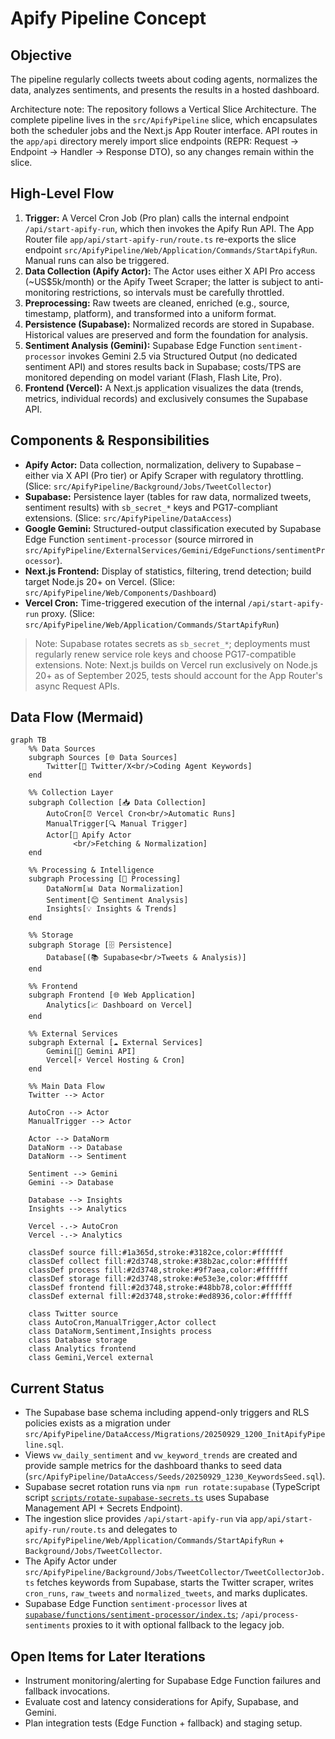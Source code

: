 # Apify Pipeline Concept

## Objective
The pipeline regularly collects tweets about coding agents, normalizes the data, analyzes sentiments, and presents the results in a hosted dashboard.

Architecture note: The repository follows a Vertical Slice Architecture. The complete pipeline lives in the `src/ApifyPipeline` slice, which encapsulates both the scheduler jobs and the Next.js App Router interface. API routes in the `app/api` directory merely import slice endpoints (REPR: Request → Endpoint → Handler → Response DTO), so any changes remain within the slice.

## High-Level Flow
1. **Trigger:** A Vercel Cron Job (Pro plan) calls the internal endpoint `/api/start-apify-run`, which then invokes the Apify Run API. The App Router file `app/api/start-apify-run/route.ts` re-exports the slice endpoint `src/ApifyPipeline/Web/Application/Commands/StartApifyRun`. Manual runs can also be triggered.
2. **Data Collection (Apify Actor):** The Actor uses either X API Pro access (~US$5k/month) or the Apify Tweet Scraper; the latter is subject to anti-monitoring restrictions, so intervals must be carefully throttled.
3. **Preprocessing:** Raw tweets are cleaned, enriched (e.g., source, timestamp, platform), and transformed into a uniform format.
4. **Persistence (Supabase):** Normalized records are stored in Supabase. Historical values are preserved and form the foundation for analysis.
5. **Sentiment Analysis (Gemini):** Supabase Edge Function `sentiment-processor` invokes Gemini 2.5 via Structured Output (no dedicated sentiment API) and stores results back in Supabase; costs/TPS are monitored depending on model variant (Flash, Flash Lite, Pro).
6. **Frontend (Vercel):** A Next.js application visualizes the data (trends, metrics, individual records) and exclusively consumes the Supabase API.

## Components & Responsibilities
- **Apify Actor:** Data collection, normalization, delivery to Supabase – either via X API (Pro tier) or Apify Scraper with regulatory throttling. (Slice: `src/ApifyPipeline/Background/Jobs/TweetCollector`)
- **Supabase:** Persistence layer (tables for raw data, normalized tweets, sentiment results) with `sb_secret_*` keys and PG17-compliant extensions. (Slice: `src/ApifyPipeline/DataAccess`)
- **Google Gemini:** Structured-output classification executed by Supabase Edge Function `sentiment-processor` (source mirrored in `src/ApifyPipeline/ExternalServices/Gemini/EdgeFunctions/sentimentProcessor`).
- **Next.js Frontend:** Display of statistics, filtering, trend detection; build target Node.js 20+ on Vercel. (Slice: `src/ApifyPipeline/Web/Components/Dashboard`)
- **Vercel Cron:** Time-triggered execution of the internal `/api/start-apify-run` proxy. (Slice: `src/ApifyPipeline/Web/Application/Commands/StartApifyRun`)

> Note: Supabase rotates secrets as `sb_secret_*`; deployments must regularly renew service role keys and choose PG17-compatible extensions.
> Note: Next.js builds on Vercel run exclusively on Node.js 20+ as of September 2025, tests should account for the App Router's async Request APIs.

## Data Flow (Mermaid)
```mermaid
graph TB
    %% Data Sources
    subgraph Sources [🌐 Data Sources]
        Twitter[📢 Twitter/X<br/>Coding Agent Keywords]
    end

    %% Collection Layer
    subgraph Collection [📥 Data Collection]
        AutoCron[⏰ Vercel Cron<br/>Automatic Runs]
        ManualTrigger[🔍 Manual Trigger]
        Actor[🤖 Apify Actor
              <br/>Fetching & Normalization]
    end

    %% Processing & Intelligence
    subgraph Processing [🧠 Processing]
        DataNorm[📊 Data Normalization]
        Sentiment[😊 Sentiment Analysis]
        Insights[💡 Insights & Trends]
    end

    %% Storage
    subgraph Storage [🗄️ Persistence]
        Database[(📚 Supabase<br/>Tweets & Analysis)]
    end

    %% Frontend
    subgraph Frontend [🌐 Web Application]
        Analytics[📈 Dashboard on Vercel]
    end

    %% External Services
    subgraph External [☁️ External Services]
        Gemini[🤖 Gemini API]
        Vercel[⚡ Vercel Hosting & Cron]
    end

    %% Main Data Flow
    Twitter --> Actor

    AutoCron --> Actor
    ManualTrigger --> Actor

    Actor --> DataNorm
    DataNorm --> Database
    DataNorm --> Sentiment

    Sentiment --> Gemini
    Gemini --> Database

    Database --> Insights
    Insights --> Analytics

    Vercel -.-> AutoCron
    Vercel -.-> Analytics

    classDef source fill:#1a365d,stroke:#3182ce,color:#ffffff
    classDef collect fill:#2d3748,stroke:#38b2ac,color:#ffffff
    classDef process fill:#2d3748,stroke:#9f7aea,color:#ffffff
    classDef storage fill:#2d3748,stroke:#e53e3e,color:#ffffff
    classDef frontend fill:#2d3748,stroke:#48bb78,color:#ffffff
    classDef external fill:#2d3748,stroke:#ed8936,color:#ffffff

    class Twitter source
    class AutoCron,ManualTrigger,Actor collect
    class DataNorm,Sentiment,Insights process
    class Database storage
    class Analytics frontend
    class Gemini,Vercel external
```

## Current Status
- The Supabase base schema including append-only triggers and RLS policies exists as a migration under `src/ApifyPipeline/DataAccess/Migrations/20250929_1200_InitApifyPipeline.sql`.
- Views `vw_daily_sentiment` and `vw_keyword_trends` are created and provide sample metrics for the dashboard thanks to seed data (`src/ApifyPipeline/DataAccess/Seeds/20250929_1230_KeywordsSeed.sql`).
- Supabase secret rotation runs via `npm run rotate:supabase` (TypeScript script [`scripts/rotate-supabase-secrets.ts`](file:///home/prinova/CodeProjects/agent-vibes/scripts/rotate-supabase-secrets.ts) uses Supabase Management API + Secrets Endpoint).
- The ingestion slice provides `/api/start-apify-run` via `app/api/start-apify-run/route.ts` and delegates to `src/ApifyPipeline/Web/Application/Commands/StartApifyRun` + `Background/Jobs/TweetCollector`.
- The Apify Actor under `src/ApifyPipeline/Background/Jobs/TweetCollector/TweetCollectorJob.ts` fetches keywords from Supabase, starts the Twitter scraper, writes `cron_runs`, `raw_tweets` and `normalized_tweets`, and marks duplicates.
- Supabase Edge Function `sentiment-processor` lives at [`supabase/functions/sentiment-processor/index.ts`](file:///home/prinova/CodeProjects/agent-vibes/supabase/functions/sentiment-processor/index.ts); `/api/process-sentiments` proxies to it with optional fallback to the legacy job.

## Open Items for Later Iterations
- Instrument monitoring/alerting for Supabase Edge Function failures and fallback invocations.
- Evaluate cost and latency considerations for Apify, Supabase, and Gemini.
- Plan integration tests (Edge Function + fallback) and staging setup.
